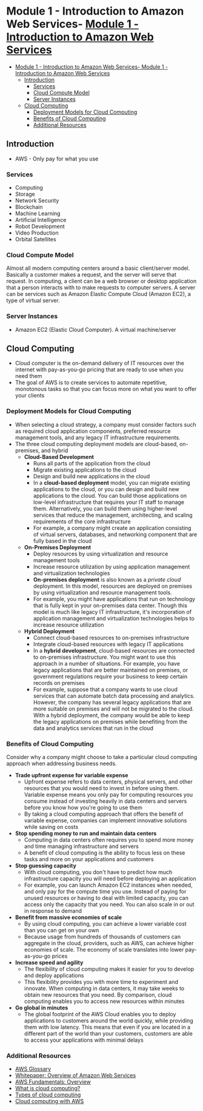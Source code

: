 # Module 1 - Introduction to Amazon Web Services- [Module 1 - Introduction to Amazon Web Services](#module-1---introduction-to-amazon-web-services)

- [Module 1 - Introduction to Amazon Web Services- Module 1 - Introduction to Amazon Web Services](#module-1---introduction-to-amazon-web-services--module-1---introduction-to-amazon-web-services)
  - [Introduction](#introduction)
    - [Services](#services)
    - [Cloud Compute Model](#cloud-compute-model)
    - [Server Instances](#server-instances)
  - [Cloud Computing](#cloud-computing)
    - [Deployment Models for Cloud Computing](#deployment-models-for-cloud-computing)
    - [Benefits of Cloud Computing](#benefits-of-cloud-computing)
    - [Additional Resources](#additional-resources)

## Introduction

- AWS - Only pay for what you use

### Services

- Computing
- Storage
- Network Security
- Blockchain
- Machine Learning
- Artificial Intelligence
- Robot Development
- Video Production
- Orbital Satellites

### Cloud Compute Model

Almost all modern computing centers around a basic client/server model.  Basically a customer makes a request, and the server will serve that request. In computing, a client can be a web browser or desktop application that a person interacts with to make requests to computer servers. A server can be services such as Amazon Elastic Compute Cloud (Amazon EC2), a type of virtual server.

### Server Instances

- Amazon EC2 (Elastic Cloud Computer).  A virtual machine/server

## Cloud Computing

- Cloud computer is the on-demand delivery of IT resources over the internet with pay-as-you-go pricing that are ready to use when you need them
- The goal of AWS is to create services to automate repetitive, monotonous tasks so that you can focus more on what you want to offer your clients

### Deployment Models for Cloud Computing

- When selecting a cloud strategy, a company must consider factors such as required cloud application components, preferred resource management tools, and any legacy IT infrastructure requirements.
- The three cloud computing deployment models are cloud-based, on-premises, and hybrid
  - **Cloud-Based Development**
    - Runs all parts of the application from the cloud
    - Migrate existing applications to the cloud
    - Design and build new applications in the cloud
    - In a **cloud-based deployment** model, you can migrate existing applications to the cloud, or you can design and build new applications to the cloud.  You can build those applications on low-level infrastructure that requires your IT staff to manage them.  Alternatively, you can build them using higher-level services that reduce the management, architecting, and scaling requirements of the core infrastructure
    - For example, a company might create an application consisting of virtual servers, databases, and networking component that are fully based in the cloud
  - **On-Premises Deployment**
    - Deploy resources by using virtualization and resource management tools
    - Increase resource utilization by using application management and virtualization technologies
    - **On-premises deployment** is also known as a *private cloud* deployment.  In this model, resources are deployed on premises by using virtualization and resource management tools.
    - For example, you might have applications that run on technology that is fully kept in your on-premises data center.  Though this model is much like legacy IT infrastructure, it's incorporation of application management and virtualization technologies helps to increase resource utilization
  - **Hybrid Deployment**
    - Connect cloud-based resources to on-premises infrastructure
    - Integrate cloud-based resources with legacy IT applications
    - In a **hybrid development**, cloud-based resources are connected to on-premises infrastructure.  You might want to use this approach in a number of situations.  For example, you have legacy applications that are better maintained on premises, or government regulations require your business to keep certain records on premises
    - For example, suppose that a company wants to use cloud services that can automate batch data processing and analytics.  However, the company has several legacy applications that are more suitable on premises and will not be migrated to the cloud.  With a hybrid deployment, the company would be able to keep the legacy applications on premises while benefiting from the data and analytics services that run in the cloud 

### Benefits of Cloud Computing

Consider why a company might choose to take a particular cloud computing approach when addressing business needs.

- **Trade upfront expense for variable expense**
  - Upfront expense refers to data centers, physical servers, and other resources that you would need to invest in before using them.  Variable expense means you only pay for computing resources you consume instead of investing heavily in data centers and servers before you know how you're going to use them
  - By taking a cloud computing approach that offers the benefit of variable expense, companies can implement innovative solutions while saving on costs
- **Stop spending money to run and maintain data centers**
  - Computing in data centers often requires you to spend more money and time managing infrastructure and servers
  - A benefit of cloud computing is the ability to focus less on these tasks and more on your applications and customers
- **Stop guessing capacity**
  - With cloud computing, you don't have to predict how much infrastructure capacity you will need before deploying an application
  - For example, you can launch Amazon EC2 instances when needed, and only pay for the compute time you use.  Instead of paying for unused resources or having to deal with limited capacity, you can access only the capacity that you need.  You can also scale in or out in response to demand
- **Benefit from massive economies of scale**
  - By using cloud computing, you can achieve a lower variable cost than you can get on your own
  - Because usage from hundreds of thousands of customers can aggregate in the cloud, providers, such as AWS, can achieve higher economies of scale.  The economy of scale translates into lower pay-as-you-go prices
- **Increase speed and agility**
  - The flexibility of cloud computing makes it easier for you to develop and deploy applications
  - This flexibility provides you with more time to experiment and innovate.  When computing in data centers, it may take weeks to obtain new resources that you need.  By comparison, cloud computing enables you to access new resources within minutes
- **Go global in minutes**
  - The global footprint of the AWS Cloud enables you to deploy applications to customers around the world quickly, while providing them with low latency.  This means that even if you are located in a different part of the world than your customers, customers are able to access your applications with minimal delays

### Additional Resources

- [AWS Glossary](https://docs.aws.amazon.com/general/latest/gr/glos-chap.html)
- [Whitepaper: Overview of Amazon Web Services](https://d0.awsstatic.com/whitepapers/aws-overview.pdf)
- [AWS Fundamentals: Overview](https://aws.amazon.com/getting-started/fundamentals-overview/)
- [What is cloud computing?](https://aws.amazon.com/what-is-cloud-computing/)
- [Types of cloud computing](https://aws.amazon.com/types-of-cloud-computing/)
- [Cloud computing with AWS](https://aws.amazon.com/what-is-aws/)